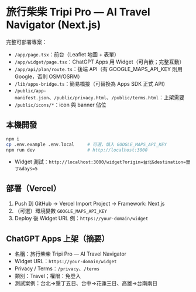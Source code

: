 
# 旅行柴柴 Tripi Pro — AI Travel Navigator (Next.js)

完整可部署專案：
- `/app/page.tsx`：前台（Leaflet 地圖 + 表單）
- `/app/widget/page.tsx`：ChatGPT Apps 用 Widget（可內嵌；完整互動）
- `/app/api/plan/route.ts`：後端 API（有 GOOGLE_MAPS_API_KEY 則用 Google，否則 OSM/OSRM）
- `/lib/apps-bridge.ts`：簡易橋接（可替換為 Apps SDK 正式 API）
- `/public/app-manifest.json`、`/public/privacy.html`、`/public/terms.html`：上架需要
- `/public/icons/*`：icon 與 banner 佔位

## 本機開發
```bash
npm i
cp .env.example .env.local     # 可選，填入 GOOGLE_MAPS_API_KEY
npm run dev                    # http://localhost:3000
```

- Widget 測試：`http://localhost:3000/widget?origin=台北&destination=墾丁&days=5`

## 部署（Vercel）
1. Push 到 GitHub → Vercel Import Project → Framework: Next.js
2. （可選）環境變數 `GOOGLE_MAPS_API_KEY`
3. Deploy 後 Widget URL 例：`https://your-domain/widget`

## ChatGPT Apps 上架（摘要）
- 名稱：旅行柴柴 Tripi Pro — AI Travel Navigator
- Widget URL：`https://your-domain/widget`
- Privacy / Terms：`/privacy`、`/terms`
- 類別：Travel；權限：免登入
- 測試案例：台北→墾丁五日、台中→花蓮三日、高雄→台南兩日
